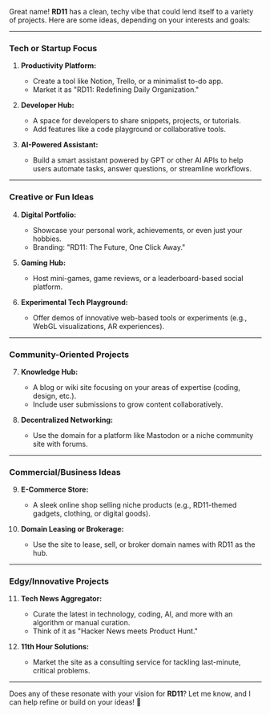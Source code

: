 

Great name! **RD11** has a clean, techy vibe that could lend itself to a variety of projects. Here are some ideas, depending on your interests and goals:

---

### **Tech or Startup Focus**
1. **Productivity Platform:**
   - Create a tool like Notion, Trello, or a minimalist to-do app.
   - Market it as "RD11: Redefining Daily Organization."

2. **Developer Hub:**
   - A space for developers to share snippets, projects, or tutorials.
   - Add features like a code playground or collaborative tools.

3. **AI-Powered Assistant:**
   - Build a smart assistant powered by GPT or other AI APIs to help users automate tasks, answer questions, or streamline workflows.

---

### **Creative or Fun Ideas**
4. **Digital Portfolio:**
   - Showcase your personal work, achievements, or even just your hobbies.
   - Branding: "RD11: The Future, One Click Away."

5. **Gaming Hub:**
   - Host mini-games, game reviews, or a leaderboard-based social platform.

6. **Experimental Tech Playground:**
   - Offer demos of innovative web-based tools or experiments (e.g., WebGL visualizations, AR experiences).

---

### **Community-Oriented Projects**
7. **Knowledge Hub:**
   - A blog or wiki site focusing on your areas of expertise (coding, design, etc.).
   - Include user submissions to grow content collaboratively.

8. **Decentralized Networking:**
   - Use the domain for a platform like Mastodon or a niche community site with forums.

---

### **Commercial/Business Ideas**
9. **E-Commerce Store:**
   - A sleek online shop selling niche products (e.g., RD11-themed gadgets, clothing, or digital goods).

10. **Domain Leasing or Brokerage:**
    - Use the site to lease, sell, or broker domain names with RD11 as the hub.

---

### **Edgy/Innovative Projects**
11. **Tech News Aggregator:**
    - Curate the latest in technology, coding, AI, and more with an algorithm or manual curation.
    - Think of it as "Hacker News meets Product Hunt."

12. **11th Hour Solutions:**
    - Market the site as a consulting service for tackling last-minute, critical problems.

---

Does any of these resonate with your vision for **RD11**? Let me know, and I can help refine or build on your ideas! 🚀
